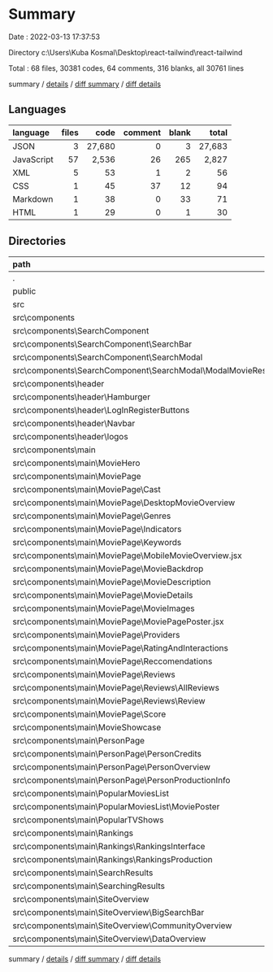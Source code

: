 # Summary

Date : 2022-03-13 17:37:53

Directory c:\Users\Kuba Kosmal\Desktop\react-tailwind\react-tailwind

Total : 68 files,  30381 codes, 64 comments, 316 blanks, all 30761 lines

summary / [details](details.md) / [diff summary](diff.md) / [diff details](diff-details.md)

## Languages
| language | files | code | comment | blank | total |
| :--- | ---: | ---: | ---: | ---: | ---: |
| JSON | 3 | 27,680 | 0 | 3 | 27,683 |
| JavaScript | 57 | 2,536 | 26 | 265 | 2,827 |
| XML | 5 | 53 | 1 | 2 | 56 |
| CSS | 1 | 45 | 37 | 12 | 94 |
| Markdown | 1 | 38 | 0 | 33 | 71 |
| HTML | 1 | 29 | 0 | 1 | 30 |

## Directories
| path | files | code | comment | blank | total |
| :--- | ---: | ---: | ---: | ---: | ---: |
| . | 68 | 30,381 | 64 | 316 | 30,761 |
| public | 2 | 54 | 0 | 2 | 56 |
| src | 61 | 2,586 | 64 | 276 | 2,926 |
| src\components | 57 | 2,431 | 25 | 254 | 2,710 |
| src\components\SearchComponent | 7 | 217 | 0 | 28 | 245 |
| src\components\SearchComponent\SearchBar | 1 | 22 | 0 | 3 | 25 |
| src\components\SearchComponent\SearchModal | 5 | 174 | 0 | 22 | 196 |
| src\components\SearchComponent\SearchModal\ModalMovieResults | 3 | 120 | 0 | 13 | 133 |
| src\components\header | 7 | 100 | 0 | 15 | 115 |
| src\components\header\Hamburger | 1 | 7 | 0 | 1 | 8 |
| src\components\header\LogInRegisterButtons | 1 | 12 | 0 | 2 | 14 |
| src\components\header\Navbar | 1 | 25 | 0 | 2 | 27 |
| src\components\header\logos | 3 | 13 | 0 | 3 | 16 |
| src\components\main | 43 | 2,114 | 25 | 211 | 2,350 |
| src\components\main\MovieHero | 1 | 48 | 0 | 4 | 52 |
| src\components\main\MoviePage | 23 | 874 | 22 | 100 | 996 |
| src\components\main\MoviePage\Cast | 1 | 36 | 0 | 3 | 39 |
| src\components\main\MoviePage\DesktopMovieOverview | 1 | 20 | 0 | 1 | 21 |
| src\components\main\MoviePage\Genres | 1 | 13 | 0 | 1 | 14 |
| src\components\main\MoviePage\Indicators | 1 | 30 | 0 | 2 | 32 |
| src\components\main\MoviePage\Keywords | 1 | 31 | 0 | 5 | 36 |
| src\components\main\MoviePage\MobileMovieOverview.jsx | 2 | 41 | 0 | 4 | 45 |
| src\components\main\MoviePage\MovieBackdrop | 1 | 16 | 0 | 1 | 17 |
| src\components\main\MoviePage\MovieDescription | 1 | 17 | 0 | 4 | 21 |
| src\components\main\MoviePage\MovieDetails | 1 | 55 | 0 | 5 | 60 |
| src\components\main\MoviePage\MovieImages | 1 | 19 | 0 | 2 | 21 |
| src\components\main\MoviePage\MoviePagePoster.jsx | 1 | 11 | 0 | 1 | 12 |
| src\components\main\MoviePage\Providers | 2 | 98 | 1 | 10 | 109 |
| src\components\main\MoviePage\RatingAndInteractions | 3 | 42 | 0 | 6 | 48 |
| src\components\main\MoviePage\Reccomendations | 1 | 20 | 0 | 2 | 22 |
| src\components\main\MoviePage\Reviews | 3 | 180 | 0 | 18 | 198 |
| src\components\main\MoviePage\Reviews\AllReviews | 1 | 74 | 0 | 9 | 83 |
| src\components\main\MoviePage\Reviews\Review | 1 | 58 | 0 | 5 | 63 |
| src\components\main\MoviePage\Score | 1 | 9 | 0 | 2 | 11 |
| src\components\main\MovieShowcase | 1 | 83 | 0 | 4 | 87 |
| src\components\main\PersonPage | 4 | 320 | 2 | 33 | 355 |
| src\components\main\PersonPage\PersonCredits | 1 | 145 | 2 | 17 | 164 |
| src\components\main\PersonPage\PersonOverview | 1 | 33 | 0 | 1 | 34 |
| src\components\main\PersonPage\PersonProductionInfo | 1 | 30 | 0 | 3 | 33 |
| src\components\main\PopularMoviesList | 2 | 89 | 0 | 9 | 98 |
| src\components\main\PopularMoviesList\MoviePoster | 1 | 14 | 0 | 4 | 18 |
| src\components\main\PopularTVShows | 1 | 74 | 0 | 6 | 80 |
| src\components\main\Rankings | 3 | 500 | 1 | 40 | 541 |
| src\components\main\Rankings\RankingsInterface | 1 | 224 | 0 | 10 | 234 |
| src\components\main\Rankings\RankingsProduction | 1 | 124 | 1 | 15 | 140 |
| src\components\main\SearchResults | 1 | 7 | 0 | 1 | 8 |
| src\components\main\SearchingResults | 1 | 12 | 0 | 2 | 14 |
| src\components\main\SiteOverview | 5 | 84 | 0 | 9 | 93 |
| src\components\main\SiteOverview\BigSearchBar | 1 | 18 | 0 | 3 | 21 |
| src\components\main\SiteOverview\CommunityOverview | 1 | 19 | 0 | 2 | 21 |
| src\components\main\SiteOverview\DataOverview | 1 | 20 | 0 | 2 | 22 |

summary / [details](details.md) / [diff summary](diff.md) / [diff details](diff-details.md)